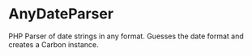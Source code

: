 # AnyDateParser
PHP Parser of date strings in any format. Guesses the date format and creates a Carbon instance.
